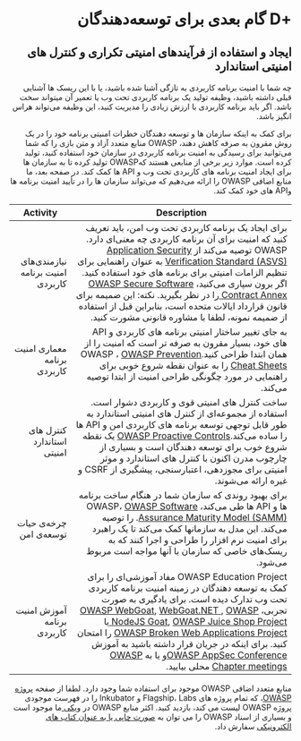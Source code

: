 # <div dir="rtl" align="right">+D گام بعدی برای توسعه‌دهندگان</div>

## <div dir="rtl" align="right">ایجاد و استفاده از فرآیندهای امنیتی تکراری و کنترل های امنیتی استاندارد</div>

<p dir="rtl" align="right">چه شما با امنیت برنامه کاربردی به تازگی آشنا شده باشید، یا با این ریسک ها آشنایی قبلی داشته باشید، وظیفه تولید یک برنامه کاربردی تحت وب یا تعمیر آن میتواند سخت باشد. اگر باید برنامه کاربردی با ارزش زیادی را مدیریت کنید، این وظیفه می‌تواند هراس انگیز باشد.</p>

<p dir="rtl" align="right">برای کمک به اینکه سازمان ها و توسعه دهندگان خطرات امنیتی برنامه خود را در یک روش مقرون به صرفه کاهش دهند، OWASP منابع متعدد آزاد و متن بازی را که شما می‌توانید برای رسیدگی به امنیت برنامه کاربردی در سازمان خود استفاده کنید، تولید کرده است. موارد زیر برخی از منابعی هستند کهOWASP تولید کرده تا به سازمان ها برای ایجاد امنیت برنامه های کاربردی تحت وب و API ها کمک کند. در صفحه بعد، ما منابع اضافی OWASP را ارائه می‌دهیم که می‌تواند سازمان ها را در تأیید امنیت برنامه ها وAPI  های خود کمک کند.</p>

| Activity | Description |
| --- | --- |
| <div dir="rtl" align="right">نیازمندی‌های امنیت برنامه کاربردی</div> | <div dir="rtl" align="right">برای ایجاد یک برنامه کاربردی تحت وب امن، باید تعریف کنید که امنیت برای آن برنامه کاربردی چه معنی‌ای دارد. OWASP توصیه می‌کند از <a href="https://owasp.org/www-project-application-security-verification-standard/">Application Security Verification Standard (ASVS)</a> به عنوان راهنمایی برای تنظیم الزامات امنیتی برای برنامه های خود استفاده کنید. اگر برون سپاری می‌کنید، <a href="https://owasp.org/www-community/OWASP_Secure_Software_Contract_Annex">OWASP Secure Software Contract Annex </a>را در نظر بگیرید. نکته: این ضمیمه برای قانون قرارداد ایالات متحده است، بنابراین قبل از استفاده از ضمیمه نمونه، لطفا با مشاوره قانونی مشورت کنید.</div> |
| <div dir="rtl" align="right">معماری امنیت برنامه کاربردی</div> | <div dir="rtl" align="right">به جای تغییر ساختار امنیتی برنامه های کاربردی و API‌ های خود، بسیار مقرون به صرفه تر است که امنیت را از همان ابتدا طراحی کنید.OWASP ، <a href="https://cheatsheetseries.owasp.org/">OWASP Prevention Cheat Sheets</a> را به عنوان نقطه شروع خوبی برای راهنمایی در مورد چگونگی طراحی امنیت از ابتدا توصیه می‌کند.</div> | 
| <div dir="rtl" align="right">کنترل های استاندارد امنیتی</div> | <div dir="rtl" align="right">ساخت کنترل های امنیتی قوی و کاربردی دشوار است. استفاده از مجموعه‌ای از کنترل های امنیتی استاندارد به طور قابل توجهی توسعه برنامه های کاربردی امن و API ها را ساده می‌کند.<a href="https://cheatsheetseries.owasp.org/">OWASP Proactive Controls</a> یک نقطه شروع خوب برای توسعه دهندگان است و بسیاری از چارچوب مدرن اکنون با کنترل های استاندارد و موثر امنیتی برای مجوزدهی، اعتبارسنجی، پیشگیری از CSRF و غیره ارائه می‌شوند.</div> |
| <div dir="rtl" align="right">چرخه‌ی حیات توسعه‌ی امن</div> | <div dir="rtl" align="right">برای بهبود روندی که سازمان شما در هنگام ساخت برنامه ها و API ها طی می‌کند، OWASP، <a href="https://owasp.org/www-project-samm/">OWASP Software Assurance Maturity Model (SAMM)</a>.  را توصیه می‌کند. این مدل به سازمانها کمک می‌کند تا یک راهبرد برای امنیت نرم افزار را طراحی و اجرا کنند که به ریسک‌های خاصی که سازمان با آنها مواجه است مربوط می‌شود.</div> |
| <div dir="rtl" align="right">آموزش امنیت برنامه‌ کاربردی</div> | <div dir="rtl" align="right">OWASP Education Project مفاد آموزشی‌ای را برای کمک به توسعه دهندگان در زمینه امنیت برنامه کاربردی تحت وب تدارک دیده است. برای یادگیری به صورت تجربی، <a href="https://owasp.org/www-committee-education-and-training/">OWASP WebGoat</a>, <a href="https://owasp.org/www-project-webgoat/"> WebGoat.NET </a>, <a href="https://owasp.org/www-project-node.js-goat/">OWASP NodeJS Goat</a>, <a href="https://owasp.org/www-project-juice-shop/"> OWASP Juice Shop Project </a>  یا <a href="https://github.com/chuckfw/owaspbwa/">OWASP Broken Web Applications Project</a> را امتحان کنید. برای اینکه در جریان قرار داشته باشید به آموزش <a href="https://owasp.org/events/">OWASP AppSec Conference</a>و یا به <a href="https://owasp.org/chapters/">OWASP Chapter meetings</a> محلی بیایید.</div> |

<p dir="rtl" align="right">منابع متعدد اضافی OWASP موجود برای استفاده شما وجود دارد. لطفا از صفحه <a href="https://owasp.org/projects/">پروژه OWASP</a>، که تمام پروژه های Flagship، Labs و  Inkubator  را در فهرست موجودی پروژه OWASP  لیست می کند، بازدید کنید. اکثر منابع OWASP  در <a href="https://owasp.org/"> ویکی </a> ما موجود است و بسیاری از اسناد OWASP  را می توان به <a href="https://stores.lulu.com/owasp">صورت چاپی یا به عنوان کتاب های الکترونیکی</a> سفارش داد.
</p>
